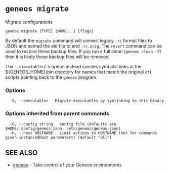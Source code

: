 # `geneos migrate`

Migrate configurations

```text
geneos migrate [TYPE] [NAME...] [flags]
```

By default the `migrate` command will convert legacy `.rc` format files
to JSON and named the old file to end `.rc.orig`. The `revert` command
can be used to restore these backup files. If you run a full clean
(`geneos clean -F`) then it is likely these backup files will be
removed.

The `--executables`/`-X` option instead creates symbolic links in the
${GENEOS_HOME}/bin directory for names that match the original `ctl`
scripts pointing back to the `geneos` program.

### Options

```text
  -X, --executables   Migrate executables by symlinking to this binary
```

### Options inherited from parent commands

```text
  -G, --config string   config file (defaults are $HOME/.config/geneos.json, /etc/geneos/geneos.json)
  -H, --host HOSTNAME   Limit actions to HOSTNAME (not for commands given instance@host parameters) (default "all")
```

## SEE ALSO

* [geneos](geneos.md)	 - Take control of your Geneos environments
